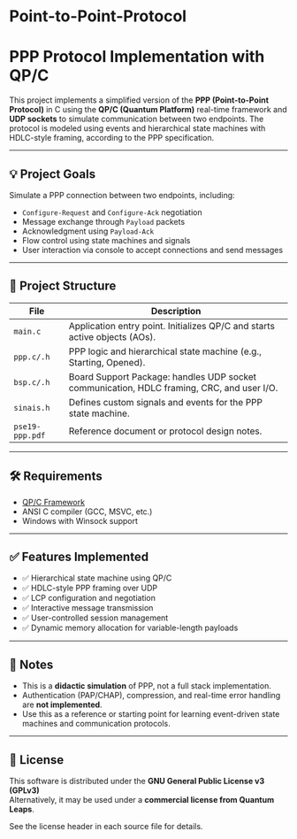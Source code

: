 # Point-to-Point-Protocol
# PPP Protocol Implementation with QP/C

This project implements a simplified version of the **PPP (Point-to-Point Protocol)** in C using the **QP/C (Quantum Platform)** real-time framework and **UDP sockets** to simulate communication between two endpoints. The protocol is modeled using events and hierarchical state machines with HDLC-style framing, according to the PPP specification.

---

## 💡 Project Goals

Simulate a PPP connection between two endpoints, including:

- `Configure-Request` and `Configure-Ack` negotiation
- Message exchange through `Payload` packets
- Acknowledgment using `Payload-Ack`
- Flow control using state machines and signals
- User interaction via console to accept connections and send messages

---

## 📁 Project Structure

| File             | Description |
|------------------|-------------|
| `main.c`         | Application entry point. Initializes QP/C and starts active objects (AOs). |
| `ppp.c/.h`       | PPP logic and hierarchical state machine (e.g., Starting, Opened). |
| `bsp.c/.h`       | Board Support Package: handles UDP socket communication, HDLC framing, CRC, and user I/O. |
| `sinais.h`       | Defines custom signals and events for the PPP state machine. |
| `pse19-ppp.pdf`  | Reference document or protocol design notes. |

---

## 🛠 Requirements

- [QP/C Framework](https://www.state-machine.com/qpc/)
- ANSI C compiler (GCC, MSVC, etc.)
- Windows with Winsock support

---

## ✅ Features Implemented

- ✅ Hierarchical state machine using QP/C
- ✅ HDLC-style PPP framing over UDP
- ✅ LCP configuration and negotiation
- ✅ Interactive message transmission
- ✅ User-controlled session management
- ✅ Dynamic memory allocation for variable-length payloads

---

## 📌 Notes

- This is a **didactic simulation** of PPP, not a full stack implementation.
- Authentication (PAP/CHAP), compression, and real-time error handling are **not implemented**.
- Use this as a reference or starting point for learning event-driven state machines and communication protocols.

---

## 📄 License

This software is distributed under the **GNU General Public License v3 (GPLv3)**  
Alternatively, it may be used under a **commercial license from Quantum Leaps**.

See the license header in each source file for details.

